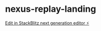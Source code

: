 # nexus-replay-landing

[Edit in StackBlitz next generation editor ⚡️](https://stackblitz.com/~/github.com/MannyIOI/nexus-replay-landing)